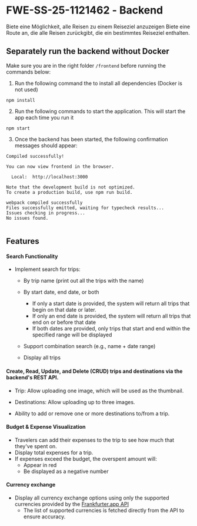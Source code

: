 # FWESS251121462 - Backend
Biete eine Möglichkeit, alle Reisen zu einem Reiseziel anzuzeigen
Biete eine Route an, die alle Reisen zurückgibt, die ein bestimmtes Reiseziel
enthalten.
## Separately run the backend without Docker

Make sure you are in the right folder `/frontend` before running the commands below:

1. Run the following command the to install all dependencies (Docker is not used)
```
npm install

```

2. Run the following commands to start the application. This will start the app each time you run it
```
npm start

```
3. Once the backend has been started, the following confirmation messages should appear:
```
Compiled successfully!

You can now view frontend in the browser.

  Local:  http://localhost:3000

Note that the development build is not optimized.
To create a production build, use npm run build.

webpack compiled successfully
Files successfully emitted, waiting for typecheck results...
Issues checking in progress...
No issues found.


```

## Features
#### Search Functionality
-  Implement search for trips:
    -   By trip name (print out all the trips with the name)

    -   By start date, end date, or both
        -   If only a start date is provided, the system will return all trips that begin on that date or later.
        -   If only an end date is provided, the system will return all trips that end on or before that date
        -   If both dates are provided, only trips that start and end within the specified range will be displayed

    -   Support combination search (e.g., name + date range)

    -   Display all trips

#### Create, Read, Update, and Delete (CRUD) trips and destinations via the backend's REST API.
- Trip: Allow uploading one image, which will be used as the thumbnail.

- Destinations: Allow uploading up to three images.

- Ability to add or remove one or more destinations to/from a trip.

#### Budget & Expense Visualization
-   Travelers can add their expenses to the trip to see how much that they've spent on.
-   Display total expenses for a trip.
-   If expenses exceed the budget, the overspent amount will:
    -   Appear in red
    -   Be displayed as a negative number

#### Currency exchange
-   Display all currency exchange options using only the supported currencies provided by the [Frankfurter.app API](https://frankfurter.dev/)
    -   The list of supported currencies is fetched directly from the API to ensure accuracy.

